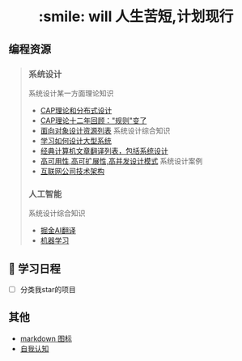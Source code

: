 <div align="center"><h1> :smile: will 人生苦短,计划现行</h1></div>

## 编程资源
> ### 系统设计
> 系统设计某一方面理论知识
> - [CAP理论和分布式设计](https://mp.weixin.qq.com/s/gV7DqSgSkz_X56p2X_x_cQ)
> - [CAP理论十二年回顾："规则"变了](http://www.infoq.com/cn/articles/cap-twelve-years-later-how-the-rules-have-changed)
> - [面向对象设计资源列表](https://github.com/dbartolini/data-oriented-design)
> 系统设计综合知识
> - [学习如何设计大型系统](https://github.com/donnemartin/system-design-prime)
> - [经典计算机文章翻译列表，包括系统设计](https://github.com/oldratlee/translations)
> - [高可用性,高可扩展性,高并发设计模式](https://github.com/binhnguyennus/awesome-scalability)
> 系统设计案例
> - [互联网公司技术架构](https://github.com/davideuler/architecture.of.internet-product)
>
> ### 人工智能
> 系统设计综合知识
> - [掘金AI翻译](https://github.com/xitu/gold-miner/blob/master/AI.md)
> - [机器学习](https://github.com/apachecn/AiLearning)

## :calendar: 学习日程
- [ ] 分类我star的项目 
## 其他
- [markdown 图标](https://gist.github.com/rxaviers/7360908)
- [自我认知](main.org)
